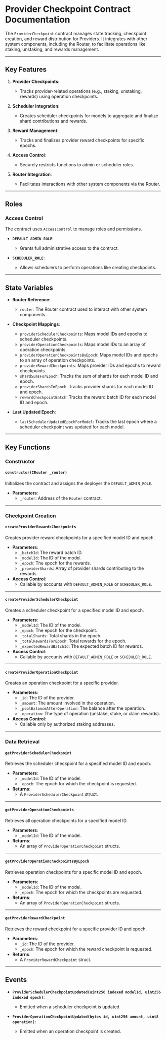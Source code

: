 # Provider Checkpoint Contract Documentation

The `ProviderCheckpoint` contract manages state tracking, checkpoint creation, and reward distribution for Providers. It integrates with other system components, including the Router, to facilitate operations like staking, unstaking, and rewards management.

---

## Key Features

1. **Provider Checkpoints**:

    - Tracks provider-related operations (e.g., staking, unstaking, rewards) using operation checkpoints.

2. **Scheduler Integration**:

    - Creates scheduler checkpoints for models to aggregate and finalize shard contributions and rewards.

3. **Reward Management**:

    - Tracks and finalizes provider reward checkpoints for specific epochs.

4. **Access Control**:

    - Securely restricts functions to admin or scheduler roles.

5. **Router Integration**:
    - Facilitates interactions with other system components via the Router.

---

## Roles

### Access Control

The contract uses `AccessControl` to manage roles and permissions.

-   **`DEFAULT_ADMIN_ROLE`**:

    -   Grants full administrative access to the contract.

-   **`SCHEDULER_ROLE`**:
    -   Allows schedulers to perform operations like creating checkpoints.

---

## State Variables

-   **Router Reference**:

    -   `router`: The Router contract used to interact with other system components.

-   **Checkpoint Mappings**:

    -   `providerSchedulerCheckpoints`: Maps model IDs and epochs to scheduler checkpoints.
    -   `providerOperationCheckpoints`: Maps model IDs to an array of operation checkpoints.
    -   `providerOperationCheckpointsByEpoch`: Maps model IDs and epochs to an array of operation checkpoints.
    -   `providerRewardCheckpoints`: Maps provider IDs and epochs to reward checkpoints.
    -   `shardSumsForEpoch`: Tracks the sum of shards for each model ID and epoch.
    -   `providerShardsInEpoch`: Tracks provider shards for each model ID and epoch.
    -   `rewardCheckpointBatch`: Tracks the reward batch ID for each model ID and epoch.

-   **Last Updated Epoch**:
    -   `lastSchedulerUpdatedEpochForModel`: Tracks the last epoch where a scheduler checkpoint was updated for each model.

---

## Key Functions

### Constructor

#### `constructor(IRouter _router)`

Initializes the contract and assigns the deployer the `DEFAULT_ADMIN_ROLE`.

-   **Parameters**:
    -   `_router`: Address of the `Router` contract.

---

### Checkpoint Creation

#### `createProviderRewardsCheckpoints`

Creates provider reward checkpoints for a specified model ID and epoch.

-   **Parameters**:
    -   `_batchId`: The reward batch ID.
    -   `_modelId`: The ID of the model.
    -   `_epoch`: The epoch for the rewards.
    -   `_providerShards`: Array of provider shards contributing to the rewards.
-   **Access Control**:
    -   Callable by accounts with `DEFAULT_ADMIN_ROLE` or `SCHEDULER_ROLE`.

---

#### `createProviderSchedulerCheckpoint`

Creates a scheduler checkpoint for a specified model ID and epoch.

-   **Parameters**:
    -   `_modelId`: The ID of the model.
    -   `_epoch`: The epoch for the checkpoint.
    -   `_totalShards`: Total shards in the epoch.
    -   `_totalRewardsForEpoch`: Total rewards for the epoch.
    -   `_expectedRewardBatchId`: The expected batch ID for rewards.
-   **Access Control**:
    -   Callable by accounts with `DEFAULT_ADMIN_ROLE` or `SCHEDULER_ROLE`.

---

#### `createProviderOperationCheckpoint`

Creates an operation checkpoint for a specific provider.

-   **Parameters**:
    -   `_id`: The ID of the provider.
    -   `_amount`: The amount involved in the operation.
    -   `_poolBalanceAfterOperation`: The balance after the operation.
    -   `_operation`: The type of operation (unstake, stake, or claim rewards).
-   **Access Control**:
    -   Callable only by authorized staking addresses.

---

### Data Retrieval

#### `getProviderSchedulerCheckpoint`

Retrieves the scheduler checkpoint for a specified model ID and epoch.

-   **Parameters**:
    -   `_modelId`: The ID of the model.
    -   `_epoch`: The epoch for which the checkpoint is requested.
-   **Returns**:
    -   A `ProviderSchedulerCheckpoint` struct.

---

#### `getProviderOperationCheckpoints`

Retrieves all operation checkpoints for a specified model ID.

-   **Parameters**:
    -   `_modelId`: The ID of the model.
-   **Returns**:
    -   An array of `ProviderOperationCheckpoint` structs.

---

#### `getProviderOperationCheckpointsByEpoch`

Retrieves operation checkpoints for a specific model ID and epoch.

-   **Parameters**:
    -   `_modelId`: The ID of the model.
    -   `_epoch`: The epoch for which the checkpoints are requested.
-   **Returns**:
    -   An array of `ProviderOperationCheckpoint` structs.

---

#### `getProviderRewardCheckpoint`

Retrieves the reward checkpoint for a specific provider ID and epoch.

-   **Parameters**:
    -   `_id`: The ID of the provider.
    -   `_epoch`: The epoch for which the reward checkpoint is requested.
-   **Returns**:
    -   A `ProviderRewardCheckpoint` struct.

---

## Events

-   **`ProviderSchedulerCheckpointUpdated(uint256 indexed modelId, uint256 indexed epoch)`**:

    -   Emitted when a scheduler checkpoint is updated.

-   **`ProviderOperationCheckpointUpdated(bytes id, uint256 amount, uint8 operation)`**:
    -   Emitted when an operation checkpoint is created.
